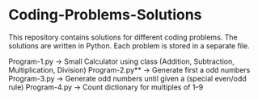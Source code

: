 # Coding-Problems-Solutions

This repository contains solutions for different coding problems.
The solutions are written in Python.
Each problem is stored in a separate file.

Program-1.py → Small Calculator using class (Addition, Subtraction, Multiplication, Division)
Program-2.py** → Generate first a odd numbers
Program-3.py → Generate odd numbers until given a (special even/odd rule)
Program-4.py → Count dictionary for multiples of 1–9
